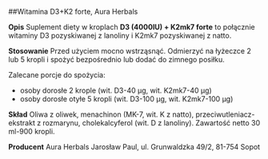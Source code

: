 ##Witamina D3+K2 forte, Aura Herbals

**Opis** Suplement diety w kroplach **D3 (4000IU) + K2mk7 forte** to połącznie witaminy D3 pozyskiwanej z lanoliny i K2mk7 pozyskiwanej z natto.

**Stosowanie** Przed użyciem mocno wstrząsnąć. Odmierzyć na łyżeczce 2 lub 5 kropli i spożyć bezpośrednio lub dodać do zimnego posiłku.

Zalecane porcje do spożycia:

- osoby dorosłe 2 krople (wit. D3-40 μg, wit. K2mk7-40 μg)
- osoby dorosłe otyłe 5 kropli (wit. D3-100 μg, wit. K2mk7-100 μg)

**Skład** Oliwa z oliwek, menachinon (MK-7, wit. K z natto), przeciwutleniacz- ekstrakt z rozmarynu, cholekalcyferol (wit. D z lanoliny). Zawartość netto 30 ml-900 kropli.

**Producent** Aura Herbals Jarosław Paul,
ul. Grunwaldzka 49/2, 81-754 Sopot
